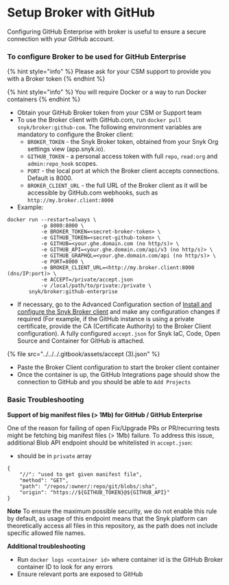# Setup Broker with GitHub

Configuring GitHub Enterprise with broker is useful to ensure a secure connection with your GitHub account.

### To configure Broker to be used for GitHub Enterprise

{% hint style="info" %}
Please ask for your CSM support to provide you with a Broker token
{% endhint %}

{% hint style="info" %}
You will require Docker or a way to run Docker containers
{% endhint %}

* Obtain your GitHub Broker token from your CSM or Support team
* To use the Broker client with GitHub.com, run `docker pull snyk/broker:github-com`. The following environment variables are mandatory to configure the Broker client:
  * `BROKER_TOKEN` - the Snyk Broker token, obtained from your Snyk Org settings view (app.snyk.io).
  * `GITHUB_TOKEN` - a personal access token with full `repo`, `read:org` and `admin:repo_hook` scopes.
  * `PORT` - the local port at which the Broker client accepts connections. Default is 8000.
  * `BROKER_CLIENT_URL` - the full URL of the Broker client as it will be accessible by GitHub.com webhooks, such as `http://my.broker.client:8000`
* Example:

```
docker run --restart=always \
           -p 8000:8000 \
           -e BROKER_TOKEN=<secret-broker-token> \
           -e GITHUB_TOKEN=<secret-github-token> \
           -e GITHUB=<your.ghe.domain.com (no http/s)> \
           -e GITHUB_API=<your.ghe.domain.com/api/v3 (no http/s)> \
           -e GITHUB_GRAPHQL=<your.ghe.domain.com/api (no http/s)> \
           -e PORT=8000 \
           -e BROKER_CLIENT_URL=<http://my.broker.client:8000 (dns/IP:port)> \
           -e ACCEPT=/private/accept.json
           -v /local/path/to/private:/private \
       snyk/broker:github-enterprise
```

* If necessary, go to the Advanced Configuration section of [Install and configure the Snyk Broker client](../../integrations/snyk-broker/set-up-snyk-broker/how-to-install-and-configure-your-snyk-broker-client.md) and make any configuration changes if required (For example, if the GitHub instance is using a private certificate, provide the CA (Certificate Authority) to the Broker Client configuration). A fully configured `accept.json` for Snyk IaC, Code, Open Source and Container for GitHub is attached.

{% file src="../../../.gitbook/assets/accept (3).json" %}

* Paste the Broker Client configuration to start the broker client container
* Once the container is up, the GitHub Integrations page should show the connection to GitHub and you should be able to `Add Projects`

### Basic Troubleshooting

**Support of big manifest files (> 1Mb) for GitHub / GitHub Enterprise**

One of the reason for failing of open Fix/Upgrade PRs or PR/recurring tests might be fetching big manifest files (> 1Mb) failure. To address this issue, additional Blob API endpoint should be whitelisted in `accept.json`:

* should be in `private` array

```
{
    "//": "used to get given manifest file",
    "method": "GET",
    "path": "/repos/:owner/:repo/git/blobs/:sha",
    "origin": "https://${GITHUB_TOKEN}@${GITHUB_API}"
}
```

**Note** To ensure the maximum possible security, we do not enable this rule by default, as usage of this endpoint means that the Snyk platform can theoretically access all files in this repository, as the path does not include specific allowed file names.

**Additional troubleshooting**

* Run `docker logs <container id>` where container id is the GitHub Broker container ID to look for any errors
* Ensure relevant ports are exposed to GitHub
